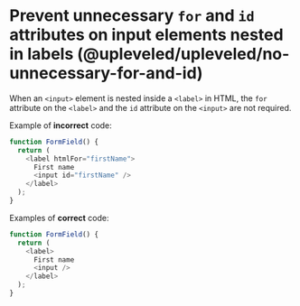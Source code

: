 # Prevent unnecessary `for` and `id` attributes on input elements nested in labels (@upleveled/upleveled/no-unnecessary-for-and-id)

When an `<input>` element is nested inside a `<label>` in HTML, the `for` attribute on the `<label>` and the `id` attribute on the `<input>` are not required.

Example of **incorrect** code:

```js
function FormField() {
  return (
    <label htmlFor="firstName">
      First name
      <input id="firstName" />
    </label>
  );
}
```

Examples of **correct** code:

```js
function FormField() {
  return (
    <label>
      First name
      <input />
    </label>
  );
}
```
